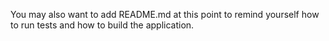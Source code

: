 You may also want to add README.md at this point to remind yourself how to run tests and
how to build the application.